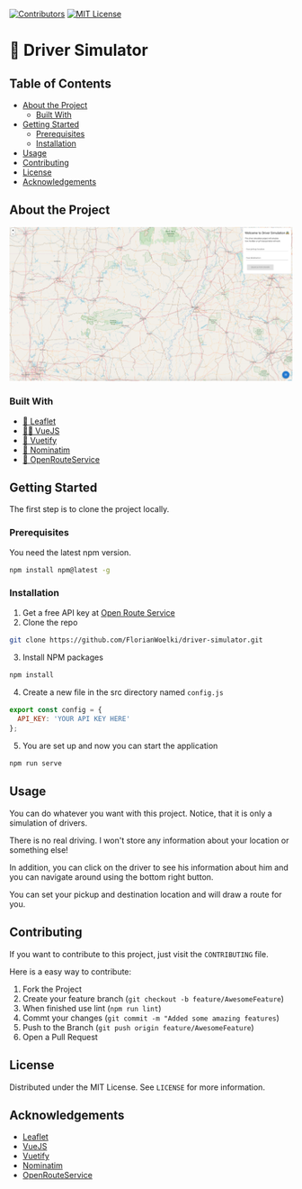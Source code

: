 [![Contributors][contributors-shield]]()
[![MIT License][license-shield]][license-url]

# 🚖 Driver Simulator

## Table of Contents

* [About the Project](#about-the-project)
  * [Built With](#built-with)
* [Getting Started](#getting-started)
  * [Prerequisites](#prerequisites)
  * [Installation](#installation)
* [Usage](#usage)
* [Contributing](#contributing)
* [License](#license)
* [Acknowledgements](#acknowledgements)


## About the Project

[![Header of Product][product-screenshot]](https://florianwoelki.github.io/driver-simulator/#/)

### Built With
* [🍃 Leaflet](https://leafletjs.com/)
* [👨‍💻 VueJS](https://vuejs.org)
* [📁 Vuetify](https://vuetifyjs.com/en/)
* [🏁 Nominatim](https://nominatim.openstreetmap.org/)
* [🧭 OpenRouteService](https://openrouteservice.org/)



## Getting Started

The first step is to clone the project locally.

### Prerequisites

You need the latest npm version.
```sh
npm install npm@latest -g
```



### Installation

1. Get a free API key at [Open Route Service](https://openrouteservice.org)
2. Clone the repo
```sh
git clone https://github.com/FlorianWoelki/driver-simulator.git
```
3. Install NPM packages
```sh
npm install
```
4. Create a new file in the src directory named `config.js`
```js
export const config = {
  API_KEY: 'YOUR API KEY HERE'
};
```
5. You are set up and now you can start the application
```sh
npm run serve
```



## Usage

You can do whatever you want with this project. Notice, that it is only a simulation of drivers.

There is no real driving. I won't store any information about your location or something else!

In addition, you can click on the driver to see his information about him and you can navigate around using the bottom right button.

You can set your pickup and destination location and will draw a route for you.



## Contributing

If you want to contribute to this project, just visit the `CONTRIBUTING` file.

Here is a easy way to contribute:
1. Fork the Project
2. Create your feature branch (`git checkout -b feature/AwesomeFeature`)
3. When finished use lint (`npm run lint`)
4. Commt your changes (`git commit -m "Added some amazing features`)
5. Push to the Branch (`git push origin feature/AwesomeFeature`)
6. Open a Pull Request



## License

Distributed under the MIT License. See `LICENSE` for more information.



## Acknowledgements
* [Leaflet](https://leafletjs.com/)
* [VueJS](https://vuejs.org)
* [Vuetify](https://vuetifyjs.com/en/)
* [Nominatim](https://nominatim.openstreetmap.org/)
* [OpenRouteService](https://openrouteservice.org/)



<!-- MARKDOWN LINKS -->
[contributors-shield]: https://img.shields.io/badge/contributors-1-orange.svg?style=flat-square
[license-shield]: https://img.shields.io/badge/license-MIT-blue.svg?style=flat-square
[license-url]: https://choosealicense.com/licenses/mit
[product-screenshot]: https://raw.githubusercontent.com/FlorianWoelki/driver-simulator/master/header.png

